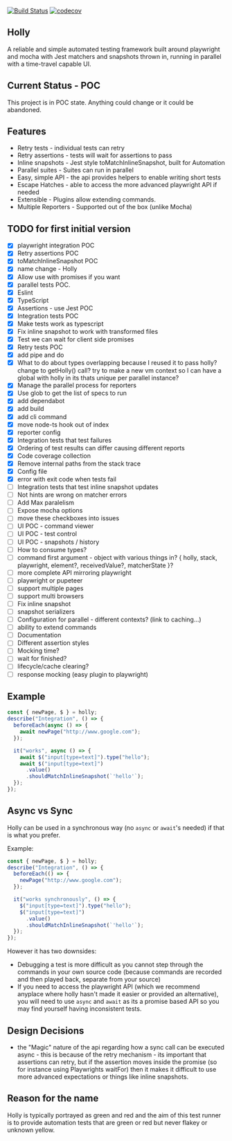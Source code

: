 [![Build Status](https://travis-ci.org/HollyAutomation/Holly.svg?branch=master)](https://travis-ci.org/HollyAutomation/Holly) [![codecov](https://codecov.io/gh/HollyAutomation/Holly/branch/master/graph/badge.svg)](https://codecov.io/gh/HollyAutomation/Holly)

## Holly

A reliable and simple automated testing framework built around playwright and mocha with Jest matchers and snapshots thrown in, running in parallel with a time-travel capable UI.

## Current Status - POC

This project is in POC state. Anything could change or it could be abandoned.

## Features

- Retry tests - individual tests can retry
- Retry assertions - tests will wait for assertions to pass
- Inline snapshots - Jest style toMatchInlineSnapshot, built for Automation
- Parallel suites - Suites can run in parallel
- Easy, simple API - the api provides helpers to enable writing short tests
- Escape Hatches - able to access the more advanced playwright API if needed
- Extensible - Plugins allow extending commands.
- Multiple Reporters - Supported out of the box (unlike Mocha)

## TODO for first initial version

- [x] playwright integration POC
- [x] Retry assertions POC
- [x] toMatchInlineSnapshot POC
- [x] name change - Holly
- [x] Allow use with promises if you want
- [x] parallel tests POC.
- [x] Eslint
- [x] TypeScript
- [x] Assertions - use Jest POC
- [x] Integration tests POC
- [x] Make tests work as typescript
- [x] Fix inline snapshot to work with transformed files
- [x] Test we can wait for client side promises
- [x] Retry tests POC
- [x] add pipe and do
- [x] What to do about types overlapping because I reused it to pass holly? change to getHolly() call? try to make a new vm context so I can have a global with holly in its thats unique per parallel instance?
- [x] Manage the parallel process for reporters
- [x] Use glob to get the list of specs to run
- [x] add dependabot
- [x] add build
- [x] add cli command
- [x] move node-ts hook out of index
- [x] reporter config
- [x] Integration tests that test failures
- [x] Ordering of test results can differ causing different reports
- [x] Code coverage collection
- [x] Remove internal paths from the stack trace
- [x] Config file
- [x] error with exit code when tests fail
- [ ] Integration tests that test inline snapshot updates
- [ ] Not hints are wrong on matcher errors
- [ ] Add Max paralelism
- [ ] Expose mocha options
- [ ] move these checkboxes into issues
- [ ] UI POC - command viewer
- [ ] UI POC - test control
- [ ] UI POC - snapshots / history
- [ ] How to consume types?
- [ ] command first argument - object with various things in? { holly, stack, playwright, element?, receivedValue?, matcherState }?
- [ ] more complete API mirroring playwright
- [ ] playwright or pupeteer
- [ ] support multiple pages
- [ ] support multi browsers
- [ ] Fix inline snapshot
- [ ] snapshot serializers
- [ ] Configuration for parallel - different contexts? (link to caching...)
- [ ] ability to extend commands
- [ ] Documentation
- [ ] Different assertion styles
- [ ] Mocking time?
- [ ] wait for finished?
- [ ] lifecycle/cache clearing?
- [ ] response mocking (easy plugin to playwright)

## Example

```javascript
const { newPage, $ } = holly;
describe("Integration", () => {
  beforeEach(async () => {
    await newPage("http://www.google.com");
  });

  it("works", async () => {
    await $("input[type=text]").type("hello");
    await $("input[type=text]")
      .value()
      .shouldMatchInlineSnapshot(`'hello'`);
  });
});
```

## Async vs Sync

Holly can be used in a synchronous way (no `async` or `await`'s needed) if that is what you prefer.

Example:

```javascript
const { newPage, $ } = holly;
describe("Integration", () => {
  beforeEach(() => {
    newPage("http://www.google.com");
  });

  it("works synchronously", () => {
    $("input[type=text]").type("hello");
    $("input[type=text]")
      .value()
      .shouldMatchInlineSnapshot(`'hello'`);
  });
});
```

However it has two downsides:

- Debugging a test is more difficult as you cannot step through the commands in your own source code (because commands are recorded and then played back, separate from your source)
- If you need to access the playwright API (which we recommend anyplace where holly hasn't made it easier or provided an alternative), you will need to use `async` and `await` as its a promise based API so you may find yourself having inconsistent tests.

## Design Decisions

- the "Magic" nature of the api regarding how a sync call can be executed async - this is because of the retry mechanism - its important that assertions can retry, but if the assertion moves inside the promise (so for instance using Playwrights waitFor) then it makes it difficult to use more advanced expectations or things like inline snapshots.

## Reason for the name

Holly is typically portrayed as green and red and the aim of this test runner is to provide automation tests that are green or red but never flakey or unknown yellow.
